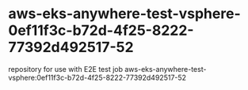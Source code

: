 # aws-eks-anywhere-test-vsphere-0ef11f3c-b72d-4f25-8222-77392d492517-52
repository for use with E2E test job aws-eks-anywhere-test-vsphere:0ef11f3c-b72d-4f25-8222-77392d492517-52

